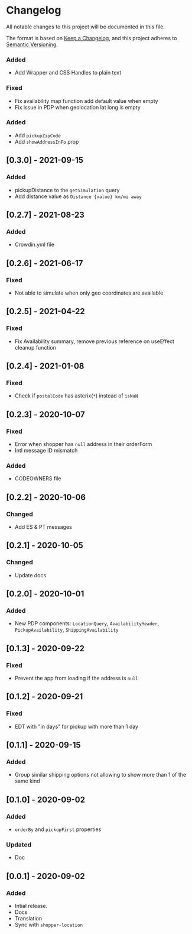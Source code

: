 # Changelog

All notable changes to this project will be documented in this file.

The format is based on [Keep a Changelog](https://keepachangelog.com/en/1.0.0/),
and this project adheres to [Semantic Versioning](https://semver.org/spec/v2.0.0.html).

### Added
- Add Wrapper and CSS Handles to plain text

### Fixed
- Fix availability map function add default value when empty
- Fix issue in PDP when geolocation lat long is empty
### Added 
- Add `pickupZipCode`
- Add `showAddressInFo` prop

## [0.3.0] - 2021-09-15

### Added
- pickupDistance to the `getSimulation` query
- Add distance value as `Distance {value} km/mi away`

## [0.2.7] - 2021-08-23

### Added

- Crowdin.yml file

## [0.2.6] - 2021-06-17

### Fixed

- Not able to simulate when only geo coordinates are available

## [0.2.5] - 2021-04-22

### Fixed

- Fix Availability summary, remove previous reference on useEffect cleanup function

## [0.2.4] - 2021-01-08

### Fixed

- Check if `postalCode` has asterix(`*`) instead of `isNaN`

## [0.2.3] - 2020-10-07

### Fixed

- Error when shopper has `null` address in their orderForm
- Intl message ID mismatch

### Added

- CODEOWNERS file

## [0.2.2] - 2020-10-06

### Changed

- Add ES & PT messages

## [0.2.1] - 2020-10-05

### Changed

- Update docs

## [0.2.0] - 2020-10-01

### Added

- New PDP components: `LocationQuery`, `AvailabilityHeader`, `PickupAvailability`, `ShippingAvailability`

## [0.1.3] - 2020-09-22

### Fixed

- Prevent the app from loading if the address is `null`

## [0.1.2] - 2020-09-21

### Fixed

- EDT with "in days" for pickup with more than 1 day

## [0.1.1] - 2020-09-15

### Added

- Group similar shipping options not allowing to show more than 1 of the same kind

## [0.1.0] - 2020-09-02

### Added

- `orderBy` and `pickupFirst` properties

### Updated

- Doc

## [0.0.1] - 2020-09-02

### Added

- Intial release.
- Docs
- Translation
- Sync with `shopper-location`
